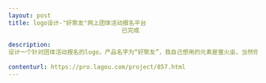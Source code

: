 ```yaml
---                
layout: post       
title: logo设计-"好聚友"网上团体活动报名平台
                                已完成
           
description: 
设计一个针对团体活动报名的logo，产品名字为“好聚友”，我自己想用的元素是萤火虫，当然你也可以用其它你觉得好的创意设计，要求简单达意。
     
contenturl: https://pro.lagou.com/project/857.html      
---                 
```

